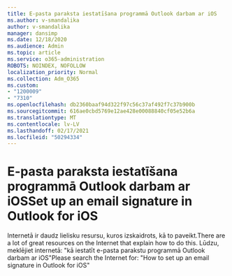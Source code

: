 ```yaml
---
title: E-pasta paraksta iestatīšana programmā Outlook darbam ar iOS
ms.author: v-smandalika
author: v-smandalika
manager: dansimp
ms.date: 12/18/2020
ms.audience: Admin
ms.topic: article
ms.service: o365-administration
ROBOTS: NOINDEX, NOFOLLOW
localization_priority: Normal
ms.collection: Adm_O365
ms.custom:
- "1200009"
- "7310"
ms.openlocfilehash: db2360baaf94d322f97c56c37af492f7c37b900b
ms.sourcegitcommit: 616ae0cbd5769e12ae428e00088840cf05e52b6a
ms.translationtype: MT
ms.contentlocale: lv-LV
ms.lasthandoff: 02/17/2021
ms.locfileid: "50294334"
---
```

# <a name="set-up-an-email-signature-in-outlook-for-ios"></a><span data-ttu-id="30ced-102">E-pasta paraksta iestatīšana programmā Outlook darbam ar iOS</span><span class="sxs-lookup"><span data-stu-id="30ced-102">Set up an email signature in Outlook for iOS</span></span>

<span data-ttu-id="30ced-103">Internetā ir daudz lielisku resursu, kuros izskaidrots, kā to paveikt.</span><span class="sxs-lookup"><span data-stu-id="30ced-103">There are a lot of great resources on the Internet that explain how to do this.</span></span> <span data-ttu-id="30ced-104">Lūdzu, meklējiet internetā: "kā iestatīt e-pasta parakstu programmā Outlook darbam ar iOS"</span><span class="sxs-lookup"><span data-stu-id="30ced-104">Please search the Internet for: "How to set up an email signature in Outlook for iOS"</span></span>